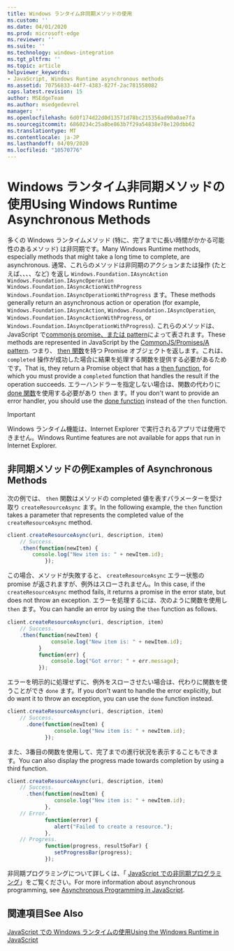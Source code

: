 ```yaml
---
title: Windows ランタイム非同期メソッドの使用
ms.custom: ''
ms.date: 04/01/2020
ms.prod: microsoft-edge
ms.reviewer: ''
ms.suite: ''
ms.technology: windows-integration
ms.tgt_pltfrm: ''
ms.topic: article
helpviewer_keywords:
- JavaScript, Windows Runtime asynchronous methods
ms.assetid: 70756833-44f7-4383-827f-2ac781558082
caps.latest.revision: 15
author: MSEdgeTeam
ms.author: msedgedevrel
manager: ''
ms.openlocfilehash: 6d0f174d22d0d13571d78bc215356ad90a0ae7fa
ms.sourcegitcommit: 6860234c25a8be863b7f29a54838e78e120dbb62
ms.translationtype: MT
ms.contentlocale: ja-JP
ms.lasthandoff: 04/09/2020
ms.locfileid: "10570776"
---
```

# <span data-ttu-id="f7605-102">Windows ランタイム非同期メソッドの使用</span><span class="sxs-lookup"><span data-stu-id="f7605-102">Using Windows Runtime Asynchronous Methods</span></span>  

<span data-ttu-id="f7605-103">多くの Windows ランタイムメソッド (特に、完了までに長い時間がかかる可能性のあるメソッド) は非同期です。</span><span class="sxs-lookup"><span data-stu-id="f7605-103">Many Windows Runtime methods, especially methods that might take a long time to complete, are asynchronous.</span></span>  <span data-ttu-id="f7605-104">通常、これらのメソッドは非同期のアクションまたは操作 (たとえば、、、、など) を返し `Windows.Foundation.IAsyncAction` `Windows.Foundation.IAsyncOperation` `Windows.Foundation.IAsyncActionWithProgress` `Windows.Foundation.IAsyncOperationWithProgress` ます。</span><span class="sxs-lookup"><span data-stu-id="f7605-104">These methods generally return an asynchronous action or operation (for example, `Windows.Foundation.IAsyncAction`, `Windows.Foundation.IAsyncOperation`, `Windows.Foundation.IAsyncActionWithProgress`, or `Windows.Foundation.IAsyncOperationWithProgress`).</span></span>  <span data-ttu-id="f7605-105">これらのメソッドは、JavaScript で[commonjs promise、または pattern][CommonjsWikiPromises]によって表されます。</span><span class="sxs-lookup"><span data-stu-id="f7605-105">These methods are represented in JavaScript by the [CommonJS/Promises/A pattern][CommonjsWikiPromises].</span></span>  <span data-ttu-id="f7605-106">つまり、 [then 関数][PreviousVersionsWindowsAppsBr229728]を持つ Promise オブジェクトを返します。これは、 `completed` 操作が成功した場合に結果を処理する関数を提供する必要があるためです。</span><span class="sxs-lookup"><span data-stu-id="f7605-106">That is, they return a Promise object that has a [then function][PreviousVersionsWindowsAppsBr229728], for which you must provide a `completed` function that handles the result if the operation succeeds.</span></span>  <span data-ttu-id="f7605-107">エラーハンドラーを指定しない場合は、関数の代わりに[done 関数][PreviousVersionsWindowsAppsHr701079]を使用する必要があり `then` ます。</span><span class="sxs-lookup"><span data-stu-id="f7605-107">If you don't want to provide an error handler, you should use the [done function][PreviousVersionsWindowsAppsHr701079] instead of the `then` function.</span></span>  

> [!IMPORTANT]
> <span data-ttu-id="f7605-108">Windows ランタイム機能は、Internet Explorer で実行されるアプリでは使用できません。</span><span class="sxs-lookup"><span data-stu-id="f7605-108">Windows Runtime features are not available for apps that run in Internet Explorer.</span></span>  

## <span data-ttu-id="f7605-109">非同期メソッドの例</span><span class="sxs-lookup"><span data-stu-id="f7605-109">Examples of Asynchronous Methods</span></span>  

<span data-ttu-id="f7605-110">次の例では、 `then` 関数はメソッドの completed 値を表すパラメーターを受け取り `createResourceAsync` ます。</span><span class="sxs-lookup"><span data-stu-id="f7605-110">In the following example, the `then` function takes a parameter that represents the completed value of the `createResourceAsync` method.</span></span>  

```javascript
client.createResourceAsync(uri, description, item)
    // Success.
    .then(function(newItem) {
        console.log("New item is: " + newItem.id);
            });
```  

<span data-ttu-id="f7605-111">この場合、メソッドが失敗すると、 `createResourceAsync` エラー状態の promise が返されますが、例外はスローされません。</span><span class="sxs-lookup"><span data-stu-id="f7605-111">In this case, if the `createResourceAsync` method fails, it returns a promise in the error state, but does not throw an exception.</span></span>  <span data-ttu-id="f7605-112">エラーを処理するには、次のように関数を使用し `then` ます。</span><span class="sxs-lookup"><span data-stu-id="f7605-112">You can handle an error by using the `then` function as follows.</span></span>  

```javascript
client.createResourceAsync(uri, description, item)
    // Success.
    .then(function(newItem) {
              console.log("New item is: " + newItem.id);
          }
          function(err) {
              console.log("Got error: " + err.message);
          });
```  

<span data-ttu-id="f7605-113">エラーを明示的に処理せずに、例外をスローさせたい場合は、代わりに関数を使うことができ `done` ます。</span><span class="sxs-lookup"><span data-stu-id="f7605-113">If you don't want to handle the error explicitly, but do want it to throw an exception, you can use the `done` function instead.</span></span>  

```javascript
client.createResourceAsync(uri, description, item)
    // Success.
      .done(function(newItem) {
               console.log("New item is: " + newItem.id);
            });
```  

<span data-ttu-id="f7605-114">また、3番目の関数を使用して、完了までの進行状況を表示することもできます。</span><span class="sxs-lookup"><span data-stu-id="f7605-114">You can also display the progress made towards completion by using a third function.</span></span>  

```javascript
client.createResourceAsync(uri, description, item)
    // Success.
      .then(function(newItem) {
               console.log("New item is: " + newItem.id);
            },
    // Error.
            function(error) {
               alert("Failed to create a resource.");
            },
    // Progress.
            function(progress, resultSoFar) {
               setProgressBar(progress);
            });
```  

<span data-ttu-id="f7605-115">非同期プログラミングについて詳しくは、「 [JavaScript での非同期プログラミング][PreviousVersionsWindowsAppsHh700330]」をご覧ください。</span><span class="sxs-lookup"><span data-stu-id="f7605-115">For more information about asynchronous programming, see [Asynchronous Programming in JavaScript][PreviousVersionsWindowsAppsHh700330].</span></span>  

## <span data-ttu-id="f7605-116">関連項目</span><span class="sxs-lookup"><span data-stu-id="f7605-116">See Also</span></span>  

[<span data-ttu-id="f7605-117">JavaScript での Windows ランタイムの使用</span><span class="sxs-lookup"><span data-stu-id="f7605-117">Using the Windows Runtime in JavaScript</span></span>][WindowsRuntimeJavascript]  

<!-- image links -->  

<!-- links -->  

[WindowsRuntimeJavascript]: /microsoft-edge/windows-runtime/using-the-windows-runtime-in-javascript "JavaScript での Windows ランタイムの使用"  

[PreviousVersionsWindowsAppsBr229728]: /previous-versions/windows/apps/br229728(v=win.10) "約束。 then メソッド"  
[PreviousVersionsWindowsAppsHh700330]: /previous-versions/windows/apps/hh700330(v=win.10) "JavaScript での非同期プログラミング (HTML)"
[PreviousVersionsWindowsAppsHr701079]: /previous-versions/windows/apps/hh701079(v=win.10) "Promise. done メソッド"  

[CommonjsWikiPromises]: http://wiki.commonjs.org/wiki/Promises "約束 |CommonJS スペック Wiki"  
